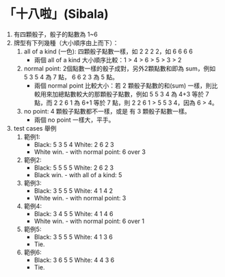 # 「十八啦」(Sibala)

1. 有四顆骰子，骰子的點數為 1~6 
2. 牌型有下列幾種（大小順序由上而下）：
   1. all of a kind (一色): 四顆骰子點數一樣，如 2 2 2 2，如 6 6 6 6
       - 兩個 all of a kind 大小順序比較：1 > 4 > 6 > 5 > 3 > 2 
   2. normal point: 2個點數一樣的骰子成對，另外2顆點數和即為 sum，例如 5 3 5 4 為 7 點， 6 6 2 3 為 5 點。
       - 兩個 normal point 比較大小：若 2 顆骰子點數的和(sum) 一樣，則比較用來加總點數較大的那顆骰子點數，例如 5 5 3 4 為 4+3 等於 7 點，而 2 2 6 1 為 6+1 等於 7 點，則 2 2 6 1 > 5 5 3 4，因為 6 > 4。
   3. no point: 4 顆骰子點數都不一樣，或是 有 3 顆骰子點數一樣。
       - 兩個 no point 一樣大，平手。
3. test cases 舉例
   1. 範例1:
       - Black: 5 3 5 4  White: 2 6 2 3
       - White win. - with normal point: 6 over 3
   2. 範例2:
       - Black: 5 5 5 5  White: 2 6 2 3
       - Black win. - with all of a kind: 5
   3. 範例3:
       - Black: 3 5 5 5  White: 4 1 4 2
       - White win. - with normal point: 3
   4. 範例4:
       - Black: 3 4 5 5  White: 4 1 4 6
       - White win. - with normal point: 6 over 1
   5. 範例5:
       - Black: 3 5 5 5  White: 4 1 3 6
       - Tie.
   6. 範例6:
       - Black: 3 6 5 5  White: 4 4 3 6
       - Tie.